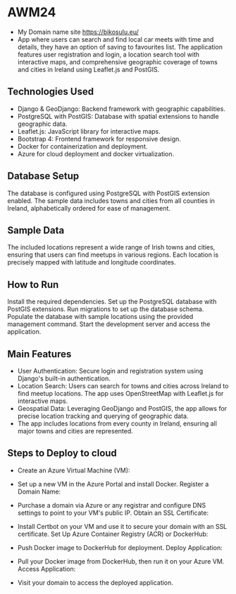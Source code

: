 # AWM24
* My Domain name site https://bikosulu.eu/
* App where users can search and find local car meets with time and details, they have an option of saving to favourites list.
The application features user registration and login, a location search tool with interactive maps, and comprehensive geographic coverage of towns and cities in Ireland using Leaflet.js and PostGIS.

## Technologies Used
* Django & GeoDjango: Backend framework with geographic capabilities.
* PostgreSQL with PostGIS: Database with spatial extensions to handle geographic data.
* Leaflet.js: JavaScript library for interactive maps.
* Bootstrap 4: Frontend framework for responsive design.
* Docker for containerization and deployment.
* Azure for cloud deployment and docker virtualization.

## Database Setup
The database is configured using PostgreSQL with PostGIS extension enabled. The sample data includes towns and cities from all counties in Ireland, alphabetically ordered for ease of management.

## Sample Data
The included locations represent a wide range of Irish towns and cities, ensuring that users can find meetups in various regions. Each location is precisely mapped with latitude and longitude coordinates.

## How to Run
Install the required dependencies.
Set up the PostgreSQL database with PostGIS extensions.
Run migrations to set up the database schema.
Populate the database with sample locations using the provided management command.
Start the development server and access the application.


## Main Features
* User Authentication: Secure login and registration system using Django's built-in authentication.
* Location Search: Users can search for towns and cities across Ireland to find meetup locations. The app uses OpenStreetMap with Leaflet.js for interactive maps.
* Geospatial Data: Leveraging GeoDjango and PostGIS, the app allows for precise location tracking and querying of geographic data.
* The app includes locations from every county in Ireland, ensuring all major towns and cities are represented.



## Steps to Deploy to cloud
* Create an Azure Virtual Machine (VM):

* Set up a new VM in the Azure Portal and install Docker.
Register a Domain Name:

* Purchase a domain via Azure or any registrar and configure DNS settings to point to your VM's public IP.
Obtain an SSL Certificate:

* Install Certbot on your VM and use it to secure your domain with an SSL certificate.
Set Up Azure Container Registry (ACR) or DockerHub:

* Push Docker image to DockerHub for deployment.
Deploy Application:

* Pull your Docker image from DockerHub, then run it on your Azure VM.
Access Application:

* Visit your domain to access the deployed application.
